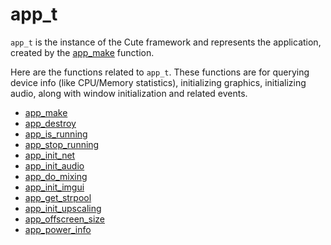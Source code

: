# app_t
`app_t` is the instance of the Cute framework and represents the application, created by the [app_make](https://github.com/RandyGaul/cute_framework/blob/master/doc/cute/app_make.md) function.

Here are the functions related to `app_t`. These functions are for querying device info (like CPU/Memory statistics), initializing graphics, initializing audio, along with window initialization and related events.

- [app_make](https://github.com/RandyGaul/cute_framework/blob/master/doc/cute/app_make.md)
- [app_destroy](https://github.com/RandyGaul/cute_framework/blob/master/doc/cute/app_destroy.md)
- [app_is_running](https://github.com/RandyGaul/cute_framework/blob/master/doc/cute/app_is_running.md)
- [app_stop_running](https://github.com/RandyGaul/cute_framework/blob/master/doc/cute/app_stop_running.md)
- [app_init_net](https://github.com/RandyGaul/cute_framework/blob/master/doc/cute/app_init_net.md)
- [app_init_audio](https://github.com/RandyGaul/cute_framework/blob/master/doc/cute/app_init_audio.md)
- [app_do_mixing](https://github.com/RandyGaul/cute_framework/blob/master/doc/cute/app_do_mixing.md)
- [app_init_imgui](https://github.com/RandyGaul/cute_framework/blob/master/doc/cute/app_init_imgui.md)
- [app_get_strpool](https://github.com/RandyGaul/cute_framework/blob/master/doc/cute/app_get_strpool.md)
- [app_init_upscaling](https://github.com/RandyGaul/cute_framework/blob/master/doc/cute/app_init_upscaling.md)
- [app_offscreen_size](https://github.com/RandyGaul/cute_framework/blob/master/doc/cute/app_offscreen_size.md)
- [app_power_info](https://github.com/RandyGaul/cute_framework/blob/master/doc/cute/app_power_info.md)
